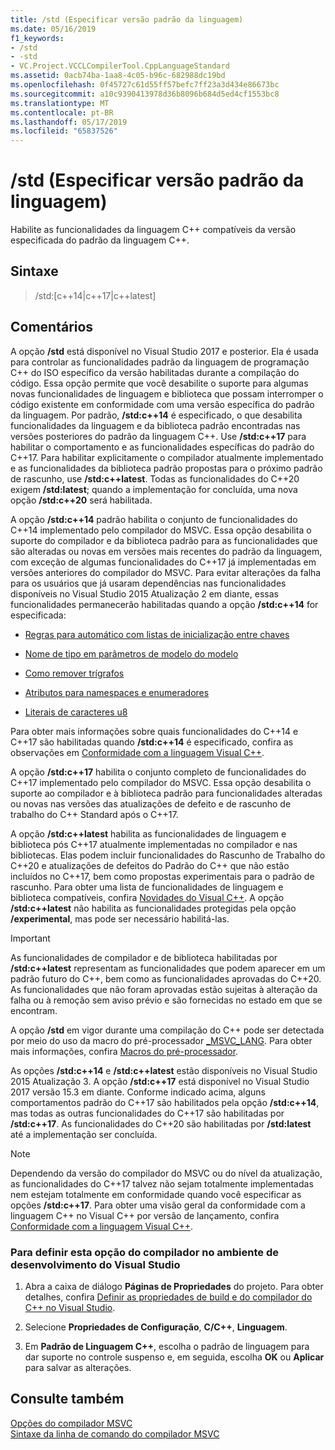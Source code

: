 ```yaml
---
title: /std (Especificar versão padrão da linguagem)
ms.date: 05/16/2019
f1_keywords:
- /std
- -std
- VC.Project.VCCLCompilerTool.CppLanguageStandard
ms.assetid: 0acb74ba-1aa8-4c05-b96c-682988dc19bd
ms.openlocfilehash: 0f45727c61d55ff57befc7ff23a3d434e86673bc
ms.sourcegitcommit: a10c9390413978d36b8096b684d5ed4cf1553bc8
ms.translationtype: MT
ms.contentlocale: pt-BR
ms.lasthandoff: 05/17/2019
ms.locfileid: "65837526"
---
```

# <a name="std-specify-language-standard-version"></a>/std (Especificar versão padrão da linguagem)

Habilite as funcionalidades da linguagem C++ compatíveis da versão especificada do padrão da linguagem C++.

## <a name="syntax"></a>Sintaxe

> /std:\[c++14\|c++17\|c++latest]

## <a name="remarks"></a>Comentários

A opção **/std** está disponível no Visual Studio 2017 e posterior. Ela é usada para controlar as funcionalidades padrão da linguagem de programação C++ do ISO específico da versão habilitadas durante a compilação do código. Essa opção permite que você desabilite o suporte para algumas novas funcionalidades de linguagem e biblioteca que possam interromper o código existente em conformidade com uma versão específica do padrão da linguagem. Por padrão, **/std:c++14** é especificado, o que desabilita funcionalidades da linguagem e da biblioteca padrão encontradas nas versões posteriores do padrão da linguagem C++. Use **/std:c++17** para habilitar o comportamento e as funcionalidades específicas do padrão do C++17. Para habilitar explicitamente o compilador atualmente implementado e as funcionalidades da biblioteca padrão propostas para o próximo padrão de rascunho, use **/std:c++latest**. Todas as funcionalidades do C++20 exigem **/std:latest**; quando a implementação for concluída, uma nova opção **/std:c++20** será habilitada.

A opção **/std:c++14** padrão habilita o conjunto de funcionalidades do C++14 implementado pelo compilador do MSVC. Essa opção desabilita o suporte do compilador e da biblioteca padrão para as funcionalidades que são alteradas ou novas em versões mais recentes do padrão da linguagem, com exceção de algumas funcionalidades do C++17 já implementadas em versões anteriores do compilador do MSVC. Para evitar alterações da falha para os usuários que já usaram dependências nas funcionalidades disponíveis no Visual Studio 2015 Atualização 2 em diante, essas funcionalidades permanecerão habilitadas quando a opção **/std:c++14** for especificada:

- [Regras para automático com listas de inicialização entre chaves](http://www.open-std.org/jtc1/sc22/wg21/docs/papers/2014/n3922.html)

- [Nome de tipo em parâmetros de modelo do modelo](http://www.open-std.org/jtc1/sc22/wg21/docs/papers/2014/n4051.html)

- [Como remover trígrafos](http://www.open-std.org/jtc1/sc22/wg21/docs/papers/2014/n4086.html)

- [Atributos para namespaces e enumeradores](http://www.open-std.org/jtc1/sc22/wg21/docs/papers/2014/n4266.html)

- [Literais de caracteres u8](http://www.open-std.org/jtc1/sc22/wg21/docs/papers/2014/n4267.html)

Para obter mais informações sobre quais funcionalidades do C++14 e C++17 são habilitadas quando **/std:c++14** é especificado, confira as observações em [Conformidade com a linguagem Visual C++](../../overview/visual-cpp-language-conformance.md).

A opção **/std:c++17** habilita o conjunto completo de funcionalidades do C++17 implementado pelo compilador do MSVC. Essa opção desabilita o suporte ao compilador e à biblioteca padrão para funcionalidades alteradas ou novas nas versões das atualizações de defeito e de rascunho de trabalho do C++ Standard após o C++17.

A opção **/std:c++latest** habilita as funcionalidades de linguagem e biblioteca pós C++17 atualmente implementadas no compilador e nas bibliotecas. Elas podem incluir funcionalidades do Rascunho de Trabalho do C++20 e atualizações de defeitos do Padrão do C++ que não estão incluídos no C++17, bem como propostas experimentais para o padrão de rascunho. Para obter uma lista de funcionalidades de linguagem e biblioteca compatíveis, confira [Novidades do Visual C++](../../overview/what-s-new-for-visual-cpp-in-visual-studio.md). A opção **/std:c++latest** não habilita as funcionalidades protegidas pela opção **/experimental**, mas pode ser necessário habilitá-las.

> [!IMPORTANT]
> As funcionalidades de compilador e de biblioteca habilitadas por **/std:c++latest** representam as funcionalidades que podem aparecer em um padrão futuro do C++, bem como as funcionalidades aprovadas do C++20. As funcionalidades que não foram aprovadas estão sujeitas à alteração da falha ou à remoção sem aviso prévio e são fornecidas no estado em que se encontram. 

A opção **/std** em vigor durante uma compilação do C++ pode ser detectada por meio do uso da macro do pré-processador [\_MSVC\_LANG](../../preprocessor/predefined-macros.md). Para obter mais informações, confira [Macros do pré-processador](../../preprocessor/predefined-macros.md).

As opções **/std:c++14** e **/std:c++latest** estão disponíveis no Visual Studio 2015 Atualização 3. A opção **/std:c++17** está disponível no Visual Studio 2017 versão 15.3 em diante. Conforme indicado acima, alguns comportamentos padrão do C++17 são habilitados pela opção **/std:c++14**, mas todas as outras funcionalidades do C++17 são habilitadas por **/std:c++17**. As funcionalidades do C++20 são habilitadas por **/std:latest** até a implementação ser concluída.

> [!NOTE]
> Dependendo da versão do compilador do MSVC ou do nível da atualização, as funcionalidades do C++17 talvez não sejam totalmente implementadas nem estejam totalmente em conformidade quando você especificar as opções **/std:c++17**. Para obter uma visão geral da conformidade com a linguagem C++ no Visual C++ por versão de lançamento, confira [Conformidade com a linguagem Visual C++](../../overview/visual-cpp-language-conformance.md).

### <a name="to-set-this-compiler-option-in-the-visual-studio-development-environment"></a>Para definir esta opção do compilador no ambiente de desenvolvimento do Visual Studio

1. Abra a caixa de diálogo **Páginas de Propriedades** do projeto. Para obter detalhes, confira [Definir as propriedades de build e do compilador do C++ no Visual Studio](../working-with-project-properties.md).

1. Selecione **Propriedades de Configuração**, **C/C++**, **Linguagem**.

1. Em **Padrão de Linguagem C++**, escolha o padrão de linguagem para dar suporte no controle suspenso e, em seguida, escolha **OK** ou **Aplicar** para salvar as alterações.

## <a name="see-also"></a>Consulte também

[Opções do compilador MSVC](compiler-options.md)<br/>
[Sintaxe da linha de comando do compilador MSVC](compiler-command-line-syntax.md)
